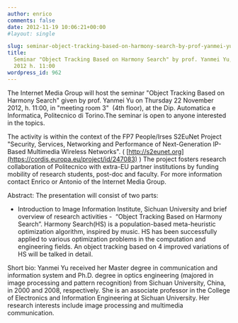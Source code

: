 ```yaml
---
author: enrico
comments: false
date: 2012-11-19 10:06:21+00:00
#layout: single

slug: seminar-object-tracking-based-on-harmony-search-by-prof-yanmei-yu
title:
  Seminar "Object Tracking Based on Harmony Search" by prof. Yanmei Yu, 22 Nov
  2012 h. 11:00
wordpress_id: 962
---
```


The Internet Media Group will host the seminar "Object Tracking Based on Harmony Search" given by prof. Yanmei Yu on Thursday 22 November 2012, h. 11:00, in "meeting room 3"  (4th floor), at the Dip. Automatica e Informatica, Politecnico di Torino.The seminar is open to anyone interested in the topics.

The activity is within the context of the FP7 People/Irses S2EuNet Project "Security, Services, Networking and Performance of Next-Generation IP-Based Multimedia Wireless Networks". ( [http://s2eunet.org](https://cordis.europa.eu/project/id/247083) ) The project fosters research collaboration of Politecnico with extra-EU partner institutions by funding mobility of research students, post-doc and faculty. For more information contact Enrico or Antonio of the Internet Media Group.

Abstract:
The presentation will consist of two parts:

- Introduction to Image Information Institute, Sichuan University and brief overview of research activities
  -  “Object Tracking Based on Harmony Search”. Harmony Search(HS) is a population-based meta-heuristic optimization algorithm, inspired by music. HS has been successfully applied to various optimization problems in the computation and engineering fields. An object tracking based on 4 improved variations of HS will be talked in detail.

Short bio:
Yanmei Yu received her Master degree in communication and information system and Ph.D. degree in optics engineering (majored in image processing and pattern recognition) from Sichuan University, China, in 2000 and 2008, respectively. She is an associate professor in the College of Electronics and Information Engineering at Sichuan University. Her research interests include image processing and multimedia communication.
